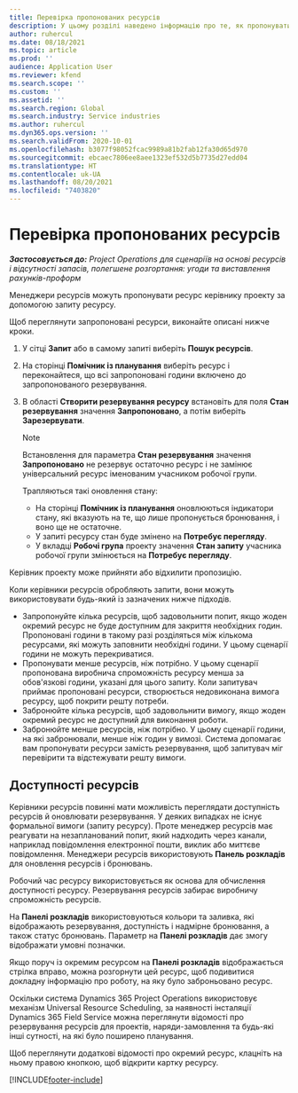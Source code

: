 ```yaml
---
title: Перевірка пропонованих ресурсів
description: У цьому розділі наведено інформацію про те, як пропонувати проектні ресурси.
author: ruhercul
ms.date: 08/18/2021
ms.topic: article
ms.prod: ''
audience: Application User
ms.reviewer: kfend
ms.search.scope: ''
ms.custom: ''
ms.assetid: ''
ms.search.region: Global
ms.search.industry: Service industries
ms.author: ruhercul
ms.dyn365.ops.version: ''
ms.search.validFrom: 2020-10-01
ms.openlocfilehash: b3077f98052fcac9989a81b2fab12fa30d65d970
ms.sourcegitcommit: ebcaec7806ee8aee1323ef532d5b7735d27edd04
ms.translationtype: HT
ms.contentlocale: uk-UA
ms.lasthandoff: 08/20/2021
ms.locfileid: "7403820"
---
```

# <a name="review-proposed-resources"></a>Перевірка пропонованих ресурсів

_**Застосовується до:** Project Operations для сценаріїв на основі ресурсів і відсутності запасів, полегшене розгортання: угоди та виставлення рахунків-проформ_

Менеджери ресурсів можуть пропонувати ресурс керівнику проекту за допомогою запиту ресурсу.

Щоб переглянути запропоновані ресурси, виконайте описані нижче кроки.

1. У сітці **Запит** або в самому запиті виберіть **Пошук ресурсів**.
2. На сторінці **Помічник із планування** виберіть ресурс і переконайтеся, що всі запропоновані години включено до запропонованого резервування.
3. В області **Створити резервування ресурсу** встановіть для поля **Стан резервування** значення **Запропоновано**, а потім виберіть **Зарезервувати**.

    > [!NOTE]
    > Встановлення для параметра **Стан резервування** значення **Запропоновано** не резервує остаточно ресурс і не замінює універсальний ресурс іменованим учасником робочої групи.

    Трапляються такі оновлення стану:

    - На сторінці **Помічник із планування** оновлюються індикатори стану, які вказують на те, що лише пропонується бронювання, і воно ще не остаточне.
    - У запиті ресурсу стан буде змінено на **Потребує перегляду**.
    - У вкладці **Робочі група** проекту значення **Стан запиту** учасника робочої групи змінюється на **Потребує перегляду**.

Керівник проекту може прийняти або відхилити пропозицію.

Коли керівники ресурсів обробляють запити, вони можуть використовувати будь-який із зазначених нижче підходів.

- Запропонуйте кілька ресурсів, щоб задовольнити попит, якщо жоден окремий ресурс не буде доступним для закриття необхідних годин. Пропоновані години в такому разі розділяться між кількома ресурсами, які можуть заповнити необхідні години. У цьому сценарії години не можуть перекриватися.
- Пропонувати менше ресурсів, ніж потрібно. У цьому сценарії пропонована виробнича спроможність ресурсу менша за обов'язкові години, указані для цього запиту. Коли запитувач приймає пропоновані ресурси, створюється недовиконана вимога ресурсу, щоб покрити решту потреби.
- Забронюйте кілька ресурсів, щоб задовольнити вимогу, якщо жоден окремий ресурс не доступний для виконання роботи.
- Забронюйте менше ресурсів, ніж потрібно. У цьому сценарії години, на які забронювали, менше ніж годин у вимозі. Система допомагає вам пропонувати ресурси замість резервування, щоб запитувач міг перевірити та відстежувати решту вимоги.

## <a name="resource-availability"></a>Доступності ресурсів

Керівники ресурсів повинні мати можливість переглядати доступність ресурсів й оновлювати резервування. У деяких випадках не існує формальної вимоги (запиту ресурсу). Проте менеджер ресурсів має реагувати на незапланований попит, який надходить через канали, наприклад повідомлення електронної пошти, виклик або миттєве повідомлення. Менеджери ресурсів використовують **Панель розкладів** для оновлення ресурсів і бронювань.

Робочий час ресурсу використовується як основа для обчислення доступності ресурсу. Резервування ресурсів забирає виробничу спроможність ресурсів.

На **Панелі розкладів** використовуються кольори та заливка, які відображають резервування, доступність і надмірне бронювання, а також статус бронювань. Параметр на **Панелі розкладів** дає змогу відображати умовні позначки.

Якщо поруч із окремим ресурсом на **Панелі розкладів** відображається стрілка вправо, можна розгорнути цей ресурс, щоб подивитися докладну інформацію про роботу, на яку було заброньовано ресурс.

Оскільки система Dynamics 365 Project Operations використовує механізм Universal Resource Scheduling, за наявності інсталяції Dynamics 365 Field Service можна переглянути відомості про резервування ресурсів для проектів, наряди-замовлення та будь-які інші сутності, на які було поширено планування.

Щоб переглянути додаткові відомості про окремий ресурс, клацніть на ньому правою кнопкою, щоб відкрити картку ресурсу.



[!INCLUDE[footer-include](../includes/footer-banner.md)]
